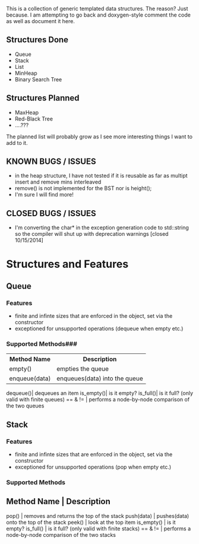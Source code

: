 This is a collection of generic templated data structures. The reason? Just because. 
I am attempting to go back and doxygen-style comment the code as well as document it here.


Structures Done
--------------------
* Queue
* Stack
* List
* MinHeap
* Binary Search Tree

Structures Planned
-----------------------
* MaxHeap
* Red-Black Tree
* ....???



The planned list will probably grow as I see more interesting things I want to add to it. 


KNOWN BUGS / ISSUES
-----------------------
* in the heap structure, I have not tested if it is reusable as far as multipt insert and remove mins interleaved
* remove() is not implemented for the BST nor is height();
* I'm sure I will find more!

CLOSED BUGS / ISSUES
------------------------
* I'm converting the char* in the exception generation code to std::string so the compiler will shut up with deprecation warnings [closed 10/15/2014]


Structures and Features
============================

Queue
--------
### Features ###
* finite and infinte sizes that are enforced in the object, set via the constructor
* exceptioned for unsupported operations (dequeue when empty etc.)
### Supported Methods###

<table>
	<tr>
	<th>Method Name</th>
	<th>Description</th>
	</tr>
	<tr>
		<td>empty()</td>
		<td>empties the queue</td>
	</tr>
	<tr>
		<td>enqueue(data)</td>
		<td>enqueues(data) into the queue</td>
	</tr>


</table>
dequeue()| dequeues an item
is_empty()| is it empty?
is_full()| is it full? (only valid with finite queues)
== & !=	| performs a node-by-node comparison of the two queues

Stack
-------------
### Features
* finite and infinte sizes that are enforced in the object, set via the constructor
* exceptioned for unsupported operations (pop when empty etc.)
### Supported Methods

Method Name 	| Description
-----------------------------------
pop()		| removes and returns the top of the stack
push(data)	| pushes(data) onto the top of the stack
peek()		| look at the top item
is_empty()	| is it empty?
is_full()	| is it full? (only valid with finite stacks)
== & !=		| performs a node-by-node comparison of the two stacks

